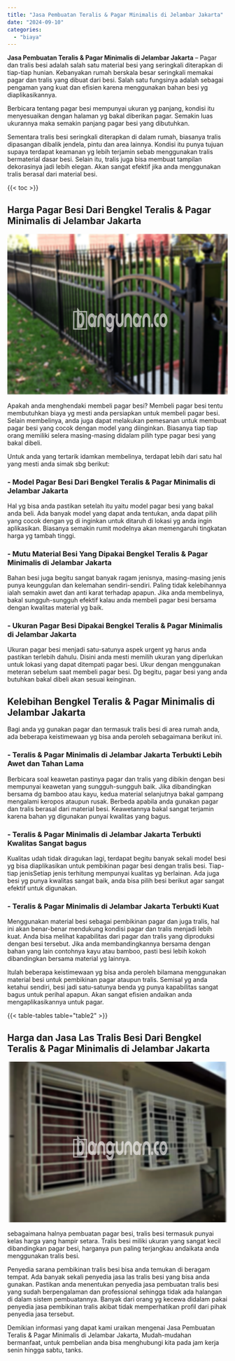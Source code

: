 ```yaml
---
title: "Jasa Pembuatan Teralis & Pagar Minimalis di Jelambar Jakarta"
date: "2024-09-10"
categories: 
  - "biaya"
---
```


**Jasa Pembuatan Teralis & Pagar Minimalis di Jelambar Jakarta** – Pagar dan tralis besi adalah salah satu material besi yang seringkali diterapkan di tiap-tiap hunian. Kebanyakan rumah berskala besar seringkali memakai pagar dan tralis yang dibuat dari besi. Salah satu fungsinya adalah sebagai pengaman yang kuat dan efisien karena menggunakan bahan besi yg diaplikasikannya.

Berbicara tentang pagar besi mempunyai ukuran yg panjang, kondisi itu menyesuaikan dengan halaman yg bakal diberikan pagar. Semakin luas ukurannya maka semakin panjang pagar besi yang dibutuhkan.

Sementara tralis besi seringkali diterapkan di dalam rumah, biasanya tralis dipasangan dibalik jendela, pintu dan area lainnya. Kondisi itu punya tujuan supaya terdapat keamanan yg lebih terjamin sebab menggunakan tralis bermaterial dasar besi. Selain itu, tralis juga bisa membuat tampilan dekorasinya jadi lebih elegan. Akan sangat efektif jika anda menggunakan tralis berasal dari material besi.

{{< toc >}}

## Harga Pagar Besi Dari Bengkel Teralis & Pagar Minimalis di Jelambar Jakarta

![Jasa Pembuatan Teralis & Pagar Minimalis di Jelambar Jakarta](/images/pagar-minimalis-murah-65.png)

Apakah anda menghendaki membeli pagar besi? Membeli pagar besi tentu membutuhkan biaya yg mesti anda persiapkan untuk membeli pagar besi. Selain membelinya, anda juga dapat melakukan pemesanan untuk membuat pagar besi yang cocok dengan model yang diinginkan. Biasanya tiap tiap orang memiliki selera masing-masing didalam pilih type pagar besi yang bakal dibeli.

Untuk anda yang tertarik idamkan membelinya, terdapat lebih dari satu hal yang mesti anda simak sbg berikut:
### \- Model Pagar Besi Dari Bengkel Teralis & Pagar Minimalis di Jelambar Jakarta

Hal yg bisa anda pastikan setelah itu yaitu model pagar besi yang bakal anda beli. Ada banyak model yang dapat anda tentukan, anda dapat pilih yang cocok dengan yg di inginkan untuk ditaruh di lokasi yg anda ingin aplikasikan. Biasanya semakin rumit modelnya akan memengaruhi tingkatan harga yg tambah tinggi.

### \- Mutu Material Besi Yang Dipakai Bengkel Teralis & Pagar Minimalis di Jelambar Jakarta

Bahan besi juga begitu sangat banyak ragam jenisnya, masing-masing jenis punya keunggulan dan kelemahan sendiri-sendiri. Paling tidak kelebihannya ialah semakin awet dan anti karat terhadap apapun. Jika anda membelinya, bakal sungguh-sungguh efektif kalau anda membeli pagar besi bersama dengan kwalitas material yg baik.

### \- Ukuran Pagar Besi Dipakai Bengkel Teralis & Pagar Minimalis di Jelambar Jakarta

Ukuran pagar besi menjadi satu-satunya aspek urgent yg harus anda pastikan terlebih dahulu. Disini anda mesti memilih ukuran yang diperlukan untuk lokasi yang dapat ditempati pagar besi. Ukur dengan menggunakan meteran sebelum saat membeli pagar besi. Dg begitu, pagar besi yang anda butuhkan bakal dibeli akan sesuai keinginan.

## Kelebihan Bengkel Teralis & Pagar Minimalis di Jelambar Jakarta

Bagi anda yg gunakan pagar dan termasuk tralis besi di area rumah anda, ada beberapa keistimewaan yg bisa anda peroleh sebagaimana berikut ini.

### \- Teralis & Pagar Minimalis di Jelambar Jakarta Terbukti Lebih Awet dan Tahan Lama

Berbicara soal keawetan pastinya pagar dan tralis yang dibikin dengan besi mempunyai keawetan yang sungguh-sungguh baik. Jika dibandingkan bersama dg bamboo atau kayu, kedua material selanjutnya bakal gampang mengalami keropos ataupun rusak. Berbeda apabila anda gunakan pagar dan tralis berasal dari material besi. Keawetannya bakal sangat terjamin karena bahan yg digunakan punyai kwalitas yang bagus.

### \- Teralis & Pagar Minimalis di Jelambar Jakarta Terbukti Kwalitas Sangat bagus

Kualitas udah tidak diragukan lagi, terdapat begitu banyak sekali model besi yg bisa diaplikasikan untuk pembikinan pagar besi dengan tralis besi. Tiap-tiap jenisSetiap jenis terhitung mempunyai kualitas yg berlainan. Ada juga besi yg punya kwalitas sangat baik, anda bisa pilih besi berikut agar sangat efektif untuk digunakan.

### \- Teralis & Pagar Minimalis di Jelambar Jakarta Terbukti Kuat

Menggunakan material besi sebagai pembikinan pagar dan juga tralis, hal ini akan benar-benar mendukung kondisi pagar dan tralis menjadi lebih kuat. Anda bisa melihat kapabilitas dari pagar dan tralis yang diproduksi dengan besi tersebut. Jika anda membandingkannya bersama dengan bahan yang lain contohnya kayu atau bamboo, pasti besi lebih kokoh dibandingkan bersama material yg lainnya.

Itulah beberapa keistimewaan yg bisa anda peroleh bilamana menggunakan material besi untuk pembikinan pagar ataupun tralis. Semisal yg anda ketahui sendiri, besi jadi satu-satunya benda yg punya kapabilitas sangat bagus untuk perihal apapun. Akan sangat efisien andaikan anda mengaplikasikannya untuk pagar.

{{< table-tables table="table2" >}}

## Harga dan Jasa Las Tralis Besi Dari Bengkel Teralis & Pagar Minimalis di Jelambar Jakarta

![Jasa Pembuatan Teralis & Pagar Minimalis di Jelambar Jakarta](/images/teralis-minimalis-murah-23.png)

sebagaimana halnya pembuatan pagar besi, tralis besi termasuk punyai kelas harga yang hampir setara. Tralis besi miliki ukuran yang sangat kecil dibandingkan pagar besi, harganya pun paling terjangkau andaikata anda menggunakan tralis besi.

Penyedia sarana pembikinan tralis besi bisa anda temukan di beragam tempat. Ada banyak sekali penyedia jasa las tralis besi yang bisa anda gunakan. Pastikan anda menentukan penyedia jasa pembuatan tralis besi yang sudah berpengalaman dan professional sehingga tidak ada halangan di dalam sistem pembuatannya. Banyak dari orang yg kecewa didalam pakai penyedia jasa pembikinan tralis akibat tidak memperhatikan profil dari pihak penyedia jasa tersebut.

Demikian informasi yang dapat kami uraikan mengenai Jasa Pembuatan Teralis & Pagar Minimalis di Jelambar Jakarta, Mudah-mudahan bermanfaat, untuk pembelian anda bisa menghubungi kita pada jam kerja senin hingga sabtu, tanks.
